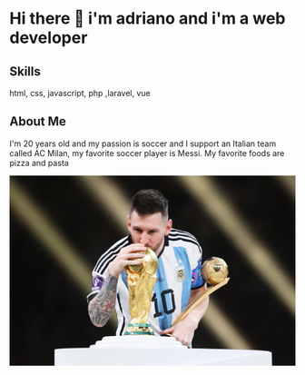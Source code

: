 # Hi there 👋 i'm adriano and i'm a web developer

## Skills
html, css, javascript, php ,laravel, vue

## About Me
 I'm 20 years old and my passion is soccer and I support an Italian team called AC Milan, my favorite soccer player is Messi.
 My favorite foods are pizza and pasta


 ![](/GettyImages-1450127078.png)

<!--
**adrianobarboza31/adrianobarboza31** is a ✨ _special_ ✨ repository because its `README.md` (this file) appears on your GitHub profile.

Here are some ideas to get you started:

- 🔭 I’m currently working on ...
- 🌱 I’m currently learning ...
- 👯 I’m looking to collaborate on ...
- 🤔 I’m looking for help with ...
- 💬 Ask me about ...
- 📫 How to reach me: ...
- 😄 Pronouns: ...
- ⚡ Fun fact: ...
-->
